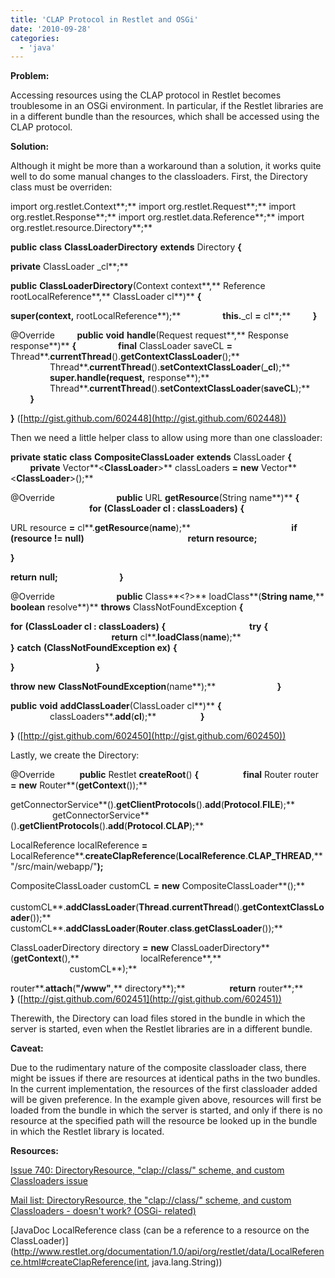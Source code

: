 ```yaml
---
title: 'CLAP Protocol in Restlet and OSGi'
date: '2010-09-28'
categories:
  - 'java'
---
```


**Problem:**

Accessing resources using the CLAP protocol in Restlet becomes troublesome in an OSGi environment. In particular, if the Restlet libraries are in a different bundle than the resources, which shall be accessed using the CLAP protocol.

**Solution:**

Although it might be more than a workaround than a solution, it works quite well to do some manual changes to the classloaders. First, the Directory class must be overriden:

import org.restlet.Context**;** import org.restlet.Request**;** import org.restlet.Response**;** import org.restlet.data.Reference**;** import org.restlet.resource.Directory**;**

**public** **class** **ClassLoaderDirectory** **extends** Directory **{**

**private** ClassLoader \_cl**;**

**public** **ClassLoaderDirectory**(Context context**,** Reference rootLocalReference**,** ClassLoader cl**)** **{**

**super(**context**,** rootLocalReference**);**                 **this.**\_cl **\=** cl**;**         **}**

@Override         **public** **void** **handle**(Request request**,** Response response**)** **{**                 **final** ClassLoader saveCL **\=** Thread**.**currentThread**().**getContextClassLoader**();**                 Thread**.**currentThread**().**setContextClassLoader**(**\_cl**);**                 **super.**handle**(**request**,** response**);**                 Thread**.**currentThread**().**setContextClassLoader**(**saveCL**);**         **}**

**}** ([http://gist.github.com/602448](http://gist.github.com/602448))

Then we need a little helper class to allow using more than one classloader:

**private** **static** **class** **CompositeClassLoader** **extends** ClassLoader **{**                  **private** Vector**<**ClassLoader**\>** classLoaders **\=** **new** Vector**<**ClassLoader**\>();**

@Override                         **public** URL **getResource**(String name**)** **{**                                 **for** **(**ClassLoader cl **:** classLoaders**)** **{**

URL resource **\=** cl**.**getResource**(**name**);**                                         **if** **(**resource **!=** **null)**                                                  **return** resource**;**

**}**

**return** **null;**                         **}**

@Override                         **public** Class**<?>** loadClass**(**String name**,** **boolean** resolve**)** **throws** ClassNotFoundException **{**

**for** **(**ClassLoader cl **:** classLoaders**)** **{**                                  **try** **{**                                          **return** cl**.**loadClass**(**name**);**                                  **}** **catch** **(**ClassNotFoundException ex**)** **{**

**}**                                 **}**

**throw** **new** **ClassNotFoundException**(name**);**                         **}**

**public** **void** **addClassLoader**(ClassLoader cl**)** **{**                          classLoaders**.**add**(**cl**);**                  **}**

**}** ([http://gist.github.com/602450](http://gist.github.com/602450))

Lastly, we create the Directory:

@Override          **public** Restlet **createRoot**() **{**                  **final** Router router **\=** **new** Router**(**getContext**());**

getConnectorService**().**getClientProtocols**().**add**(**Protocol**.**FILE**);**                  getConnectorService**().**getClientProtocols**().**add**(**Protocol**.**CLAP**);**

LocalReference localReference **\=** LocalReference**.**createClapReference**(**LocalReference**.**CLAP_THREAD**,** "/src/main/webapp/"**);**

CompositeClassLoader customCL **\=** **new** CompositeClassLoader**();**                  customCL**.**addClassLoader**(**Thread**.**currentThread**().**getContextClassLoader**());**                  customCL**.**addClassLoader**(**Router**.**class**.**getClassLoader**());**

ClassLoaderDirectory directory **\=** **new** ClassLoaderDirectory**(**getContext**(),**                         localReference**,**                         customCL**);**

router**.**attach**(**"/www"**,** directory**);**                  **return** router**;**          **}** ([http://gist.github.com/602451](http://gist.github.com/602451))

Therewith, the Directory can load files stored in the bundle in which the server is started, even when the Restlet libraries are in a different bundle.

**Caveat:**

Due to the rudimentary nature of the composite classloader class, there might be issues if there are resources at identical paths in the two bundles. In the current implementation, the resources of the first classloader added will be given preference. In the example given above, resources will first be loaded from the bundle in which the server is started, and only if there is no resource at the specified path will the resource be looked up in the bundle in which the Restlet library is located.

**Resources:**

[Issue 740: DirectoryResource, "clap://class/" scheme, and custom Classloaders issue](http://restlet.tigris.org/issues/show_bug.cgi?id=740)

[Mail list: DirectoryResource, the "clap://class/" scheme, and custom Classloaders - doesn't work? (OSGi- related)](http://restlet-discuss.1400322.n2.nabble.com/DirectoryResource-the-clap-class-scheme-and-custom-Classloaders-doesn-t-work-OSGi-related-td2388312.html)

[JavaDoc LocalReference class (can be a reference to a resource on the ClassLoader)](http://www.restlet.org/documentation/1.0/api/org/restlet/data/LocalReference.html#createClapReference(int, java.lang.String))
